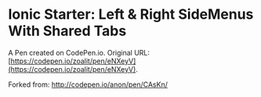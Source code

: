 # Ionic Starter: Left & Right SideMenus With Shared Tabs

A Pen created on CodePen.io. Original URL: [https://codepen.io/zoalit/pen/eNXeyV](https://codepen.io/zoalit/pen/eNXeyV).

Forked from:
http://codepen.io/anon/pen/CAsKn/